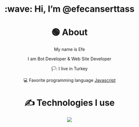 <div align="center">
<h1> :wave: Hi, I’m @efecanserttass </h1>
  
<h1> 🟢 About </h1>
  <p>  My name is Efe </p>
  <p>  I am Bot Developer & Web Site Developer </p>
  <p> 🏳️: I live in Turkey </p>
  <p> 💻 Favorite programming language <a href="https://tr.wikipedia.org/wiki/JavaScript"> Javascript </a> </p>


<h1> ✍ Technologies I use </h1>
<img src="https://skillicons.dev/icons?i=js,ts,cs,react,nodejs,mongodb,html,css,vscode,atom,discord&theme=dark" />
